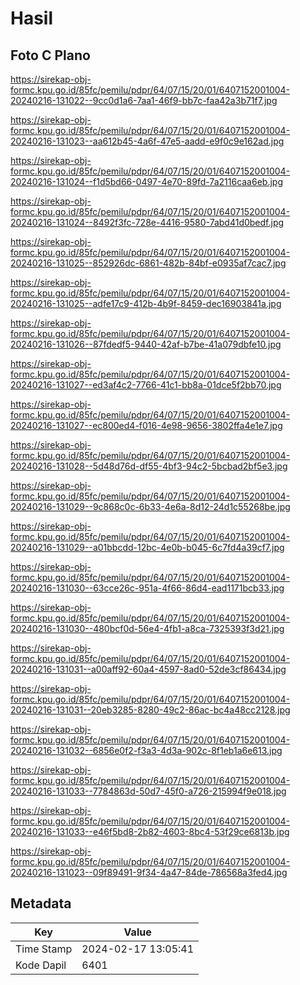 # Hasil

## Foto C Plano

https://sirekap-obj-formc.kpu.go.id/85fc/pemilu/pdpr/64/07/15/20/01/6407152001004-20240216-131022--9cc0d1a6-7aa1-46f9-bb7c-faa42a3b71f7.jpg

https://sirekap-obj-formc.kpu.go.id/85fc/pemilu/pdpr/64/07/15/20/01/6407152001004-20240216-131023--aa612b45-4a6f-47e5-aadd-e9f0c9e162ad.jpg

https://sirekap-obj-formc.kpu.go.id/85fc/pemilu/pdpr/64/07/15/20/01/6407152001004-20240216-131024--f1d5bd66-0497-4e70-89fd-7a2116caa6eb.jpg

https://sirekap-obj-formc.kpu.go.id/85fc/pemilu/pdpr/64/07/15/20/01/6407152001004-20240216-131024--8492f3fc-728e-4416-9580-7abd41d0bedf.jpg

https://sirekap-obj-formc.kpu.go.id/85fc/pemilu/pdpr/64/07/15/20/01/6407152001004-20240216-131025--852926dc-6861-482b-84bf-e0935af7cac7.jpg

https://sirekap-obj-formc.kpu.go.id/85fc/pemilu/pdpr/64/07/15/20/01/6407152001004-20240216-131025--adfe17c9-412b-4b9f-8459-dec16903841a.jpg

https://sirekap-obj-formc.kpu.go.id/85fc/pemilu/pdpr/64/07/15/20/01/6407152001004-20240216-131026--87fdedf5-9440-42af-b7be-41a079dbfe10.jpg

https://sirekap-obj-formc.kpu.go.id/85fc/pemilu/pdpr/64/07/15/20/01/6407152001004-20240216-131027--ed3af4c2-7766-41c1-bb8a-01dce5f2bb70.jpg

https://sirekap-obj-formc.kpu.go.id/85fc/pemilu/pdpr/64/07/15/20/01/6407152001004-20240216-131027--ec800ed4-f016-4e98-9656-3802ffa4e1e7.jpg

https://sirekap-obj-formc.kpu.go.id/85fc/pemilu/pdpr/64/07/15/20/01/6407152001004-20240216-131028--5d48d76d-df55-4bf3-94c2-5bcbad2bf5e3.jpg

https://sirekap-obj-formc.kpu.go.id/85fc/pemilu/pdpr/64/07/15/20/01/6407152001004-20240216-131029--9c868c0c-6b33-4e6a-8d12-24d1c55268be.jpg

https://sirekap-obj-formc.kpu.go.id/85fc/pemilu/pdpr/64/07/15/20/01/6407152001004-20240216-131029--a01bbcdd-12bc-4e0b-b045-6c7fd4a39cf7.jpg

https://sirekap-obj-formc.kpu.go.id/85fc/pemilu/pdpr/64/07/15/20/01/6407152001004-20240216-131030--63cce26c-951a-4f66-86d4-ead1171bcb33.jpg

https://sirekap-obj-formc.kpu.go.id/85fc/pemilu/pdpr/64/07/15/20/01/6407152001004-20240216-131030--480bcf0d-56e4-4fb1-a8ca-7325393f3d21.jpg

https://sirekap-obj-formc.kpu.go.id/85fc/pemilu/pdpr/64/07/15/20/01/6407152001004-20240216-131031--a00aff92-60a4-4597-8ad0-52de3cf86434.jpg

https://sirekap-obj-formc.kpu.go.id/85fc/pemilu/pdpr/64/07/15/20/01/6407152001004-20240216-131031--20eb3285-8280-49c2-86ac-bc4a48cc2128.jpg

https://sirekap-obj-formc.kpu.go.id/85fc/pemilu/pdpr/64/07/15/20/01/6407152001004-20240216-131032--6856e0f2-f3a3-4d3a-902c-8f1eb1a6e613.jpg

https://sirekap-obj-formc.kpu.go.id/85fc/pemilu/pdpr/64/07/15/20/01/6407152001004-20240216-131033--7784863d-50d7-45f0-a726-215994f9e018.jpg

https://sirekap-obj-formc.kpu.go.id/85fc/pemilu/pdpr/64/07/15/20/01/6407152001004-20240216-131033--e46f5bd8-2b82-4603-8bc4-53f29ce6813b.jpg

https://sirekap-obj-formc.kpu.go.id/85fc/pemilu/pdpr/64/07/15/20/01/6407152001004-20240216-131023--09f89491-9f34-4a47-84de-786568a3fed4.jpg


## Metadata

| Key        | Value               |
| ---------- | ------------------- |
| Time Stamp | 2024-02-17 13:05:41 |
| Kode Dapil | 6401                |



